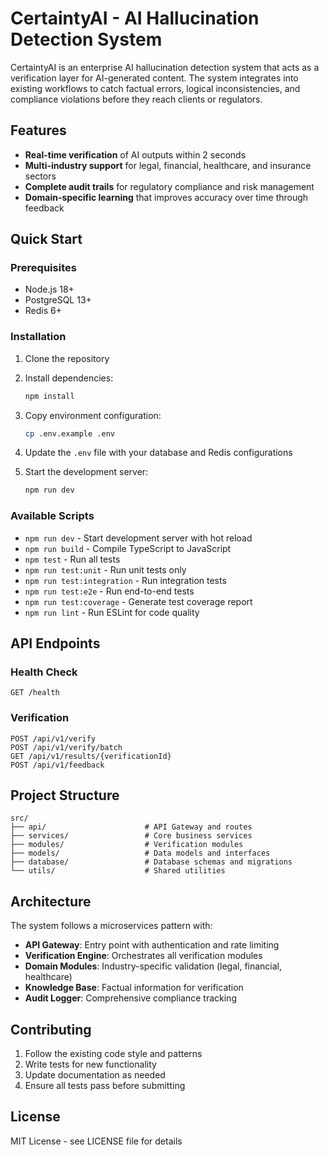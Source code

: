 # CertaintyAI - AI Hallucination Detection System

CertaintyAI is an enterprise AI hallucination detection system that acts as a verification layer for AI-generated content. The system integrates into existing workflows to catch factual errors, logical inconsistencies, and compliance violations before they reach clients or regulators.

## Features

- **Real-time verification** of AI outputs within 2 seconds
- **Multi-industry support** for legal, financial, healthcare, and insurance sectors
- **Complete audit trails** for regulatory compliance and risk management
- **Domain-specific learning** that improves accuracy over time through feedback

## Quick Start

### Prerequisites

- Node.js 18+
- PostgreSQL 13+
- Redis 6+

### Installation

1. Clone the repository
2. Install dependencies:

   ```bash
   npm install
   ```

3. Copy environment configuration:

   ```bash
   cp .env.example .env
   ```

4. Update the `.env` file with your database and Redis configurations

5. Start the development server:
   ```bash
   npm run dev
   ```

### Available Scripts

- `npm run dev` - Start development server with hot reload
- `npm run build` - Compile TypeScript to JavaScript
- `npm test` - Run all tests
- `npm run test:unit` - Run unit tests only
- `npm run test:integration` - Run integration tests
- `npm run test:e2e` - Run end-to-end tests
- `npm run test:coverage` - Generate test coverage report
- `npm run lint` - Run ESLint for code quality

## API Endpoints

### Health Check

```
GET /health
```

### Verification

```
POST /api/v1/verify
POST /api/v1/verify/batch
GET /api/v1/results/{verificationId}
POST /api/v1/feedback
```

## Project Structure

```
src/
├── api/                      # API Gateway and routes
├── services/                 # Core business services
├── modules/                  # Verification modules
├── models/                   # Data models and interfaces
├── database/                 # Database schemas and migrations
└── utils/                    # Shared utilities
```

## Architecture

The system follows a microservices pattern with:

- **API Gateway**: Entry point with authentication and rate limiting
- **Verification Engine**: Orchestrates all verification modules
- **Domain Modules**: Industry-specific validation (legal, financial, healthcare)
- **Knowledge Base**: Factual information for verification
- **Audit Logger**: Comprehensive compliance tracking

## Contributing

1. Follow the existing code style and patterns
2. Write tests for new functionality
3. Update documentation as needed
4. Ensure all tests pass before submitting

## License

MIT License - see LICENSE file for details
